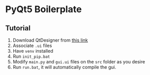 # PyQt5 Boilerplate

## Tutorial

1. Download QtDesigner from [this link](https://build-system.fman.io/qt-designer-download "this link")
2. Associate `.ui` files
3. Have `venv` installed
4. Run `init_pip.bat`
5. Modify `main.py` and `gui.ui` files on the `src` folder as you desire
6. Run `run.bat`, it will automatically compile the gui.
